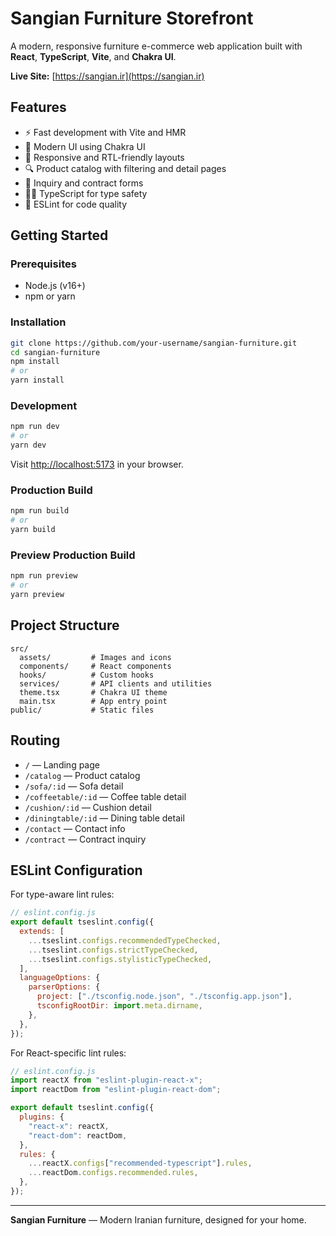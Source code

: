 # Sangian Furniture Storefront

A modern, responsive furniture e-commerce web application built with **React**, **TypeScript**, **Vite**, and **Chakra UI**.

**Live Site:** [https://sangian.ir](https://sangian.ir)

## Features

- ⚡️ Fast development with Vite and HMR
- 🎨 Modern UI using Chakra UI
- 📱 Responsive and RTL-friendly layouts
- 🔍 Product catalog with filtering and detail pages
- 📝 Inquiry and contract forms
- 🧑‍💻 TypeScript for type safety
- 🧹 ESLint for code quality

## Getting Started

### Prerequisites

- Node.js (v16+)
- npm or yarn

### Installation

```sh
git clone https://github.com/your-username/sangian-furniture.git
cd sangian-furniture
npm install
# or
yarn install
```

### Development

```sh
npm run dev
# or
yarn dev
```

Visit [http://localhost:5173](http://localhost:5173) in your browser.

### Production Build

```sh
npm run build
# or
yarn build
```

### Preview Production Build

```sh
npm run preview
# or
yarn preview
```

## Project Structure

```
src/
  assets/         # Images and icons
  components/     # React components
  hooks/          # Custom hooks
  services/       # API clients and utilities
  theme.tsx       # Chakra UI theme
  main.tsx        # App entry point
public/           # Static files
```

## Routing

- `/` — Landing page
- `/catalog` — Product catalog
- `/sofa/:id` — Sofa detail
- `/coffeetable/:id` — Coffee table detail
- `/cushion/:id` — Cushion detail
- `/diningtable/:id` — Dining table detail
- `/contact` — Contact info
- `/contract` — Contract inquiry

## ESLint Configuration

For type-aware lint rules:

```js
// eslint.config.js
export default tseslint.config({
  extends: [
    ...tseslint.configs.recommendedTypeChecked,
    ...tseslint.configs.strictTypeChecked,
    ...tseslint.configs.stylisticTypeChecked,
  ],
  languageOptions: {
    parserOptions: {
      project: ["./tsconfig.node.json", "./tsconfig.app.json"],
      tsconfigRootDir: import.meta.dirname,
    },
  },
});
```

For React-specific lint rules:

```js
// eslint.config.js
import reactX from "eslint-plugin-react-x";
import reactDom from "eslint-plugin-react-dom";

export default tseslint.config({
  plugins: {
    "react-x": reactX,
    "react-dom": reactDom,
  },
  rules: {
    ...reactX.configs["recommended-typescript"].rules,
    ...reactDom.configs.recommended.rules,
  },
});
```

---

**Sangian Furniture** — Modern Iranian furniture, designed for your home.
